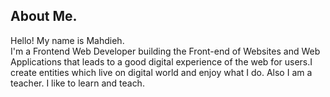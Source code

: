 ## About Me.

<p>Hello! My name is Mahdieh.
<br /> I'm a Frontend Web Developer building the Front-end of Websites and Web Applications that leads to a good digital
experience of the web for users.I create entities which live on
digital world and enjoy what I do. Also I am a teacher. I like to learn and teach.</p>
